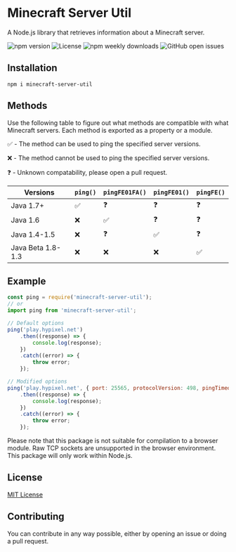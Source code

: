 # Minecraft Server Util
A Node.js library that retrieves information about a Minecraft server.

![npm version](https://img.shields.io/npm/v/minecraft-server-util?label=version)
![License](https://img.shields.io/npm/l/minecraft-server-util)
![npm weekly downloads](https://img.shields.io/npm/dw/minecraft-server-util)
![GitHub open issues](https://img.shields.io/github/issues-raw/PassTheMayo/Minecraft-Ping)

## Installation
`npm i minecraft-server-util`

## Methods
Use the following table to figure out what methods are compatible with what Minecraft servers. Each method is exported as a property or a module.

✅ - The method can be used to ping the specified server versions.

❌ - The method cannot be used to ping the specified server versions.

❓ - Unknown compatability, please open a pull request.

Versions          | `ping()` | `pingFE01FA()` | `pingFE01()` | `pingFE()`
----------------- | -------- | -------------- | ------------ | -----------
Java 1.7+         | ✅       | ❓             | ❓           | ❓
Java 1.6          | ❌       | ✅             | ❓           | ❓
Java 1.4-1.5      | ❌       | ❓             | ✅           | ❓
Java Beta 1.8-1.3 | ❌       | ❌             | ❌           | ✅

## Example
```js
const ping = require('minecraft-server-util');
// or
import ping from 'minecraft-server-util';

// Default options
ping('play.hypixel.net')
    .then((response) => {
        console.log(response);
    })
    .catch((error) => {
        throw error;
    });

// Modified options
ping('play.hypixel.net', { port: 25565, protocolVersion: 498, pingTimeout: 1000 * 10, enableSRV: true })
    .then((response) => {
        console.log(response);
    })
    .catch((error) => {
        throw error;
    });
```

Please note that this package is not suitable for compilation to a browser module. Raw TCP sockets are unsupported in the browser environment. This package will only work within Node.js.

## License
[MIT License](https://github.com/PassTheMayo/Minecraft-Ping/blob/master/LICENSE)

## Contributing
You can contribute in any way possible, either by opening an issue or doing a pull request.